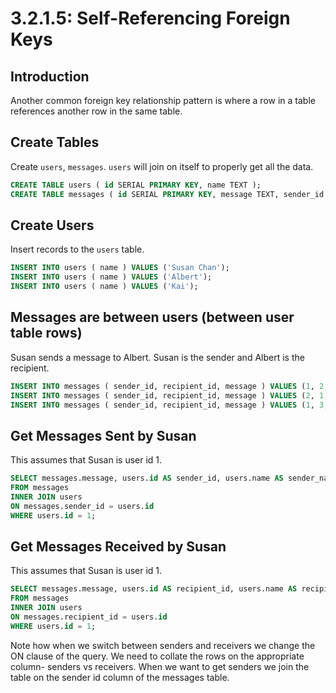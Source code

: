 # 3.2.1.5: Self-Referencing Foreign Keys

## Introduction

Another common foreign key relationship pattern is where a row in a table references another row in the same table.

## Create Tables

Create `users`, `messages`. `users` will join on itself to properly get all the data.

```sql
CREATE TABLE users ( id SERIAL PRIMARY KEY, name TEXT );
CREATE TABLE messages ( id SERIAL PRIMARY KEY, message TEXT, sender_id INTEGER, recipient_id INTEGER );
```

## Create Users

Insert records to the `users` table.

```sql
INSERT INTO users ( name ) VALUES ('Susan Chan');
INSERT INTO users ( name ) VALUES ('Albert');
INSERT INTO users ( name ) VALUES ('Kai');
```

## Messages are between users \(between user table rows\)

Susan sends a message to Albert. Susan is the sender and Albert is the recipient.

```sql
INSERT INTO messages ( sender_id, recipient_id, message ) VALUES (1, 2, 'hey albert, are we meeting later??');
INSERT INTO messages ( sender_id, recipient_id, message ) VALUES (2, 1, 'hey susan- ya sure');
INSERT INTO messages ( sender_id, recipient_id, message ) VALUES (1, 3, 'sorry i cant make it');
```

## Get Messages Sent by Susan

This assumes that Susan is user id 1.

```sql
SELECT messages.message, users.id AS sender_id, users.name AS sender_name
FROM messages
INNER JOIN users
ON messages.sender_id = users.id
WHERE users.id = 1;
```

## Get Messages Received by Susan

This assumes that Susan is user id 1.

```sql
SELECT messages.message, users.id AS recipient_id, users.name AS recipient_name
FROM messages
INNER JOIN users
ON messages.recipient_id = users.id
WHERE users.id = 1;
```

Note how when we switch between senders and receivers we change the ON clause of the query. We need to collate the rows on the appropriate column- senders vs receivers. When we want to get senders we join the table on the sender id column of the messages table.
